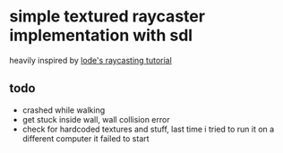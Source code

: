 # simple textured raycaster implementation with sdl

heavily inspired by [lode's raycasting tutorial](https://lodev.org/cgtutor/raycasting.html)

## todo

- crashed while walking
- get stuck inside wall, wall collision error
- check for hardcoded textures and stuff, last time i tried to run it on a different computer it failed to start
